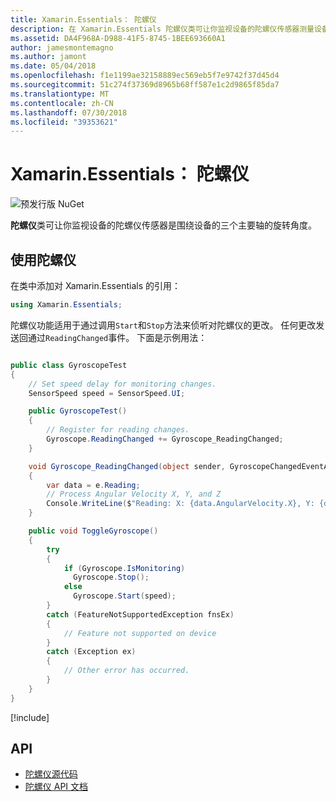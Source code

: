 ```yaml
---
title: Xamarin.Essentials： 陀螺仪
description: 在 Xamarin.Essentials 陀螺仪类可让你监视设备的陀螺仪传感器测量设备的三个主要轴的旋转。
ms.assetid: DA4F968A-D988-41F5-8745-1BEE693660A1
author: jamesmontemagno
ms.author: jamont
ms.date: 05/04/2018
ms.openlocfilehash: f1e1199ae32158889ec569eb5f7e9742f37d45d4
ms.sourcegitcommit: 51c274f37369d8965b68ff587e1c2d9865f85da7
ms.translationtype: MT
ms.contentlocale: zh-CN
ms.lasthandoff: 07/30/2018
ms.locfileid: "39353621"
---
```

# <a name="xamarinessentials-gyroscope"></a>Xamarin.Essentials： 陀螺仪

![预发行版 NuGet](~/media/shared/pre-release.png)

**陀螺仪**类可让你监视设备的陀螺仪传感器是围绕设备的三个主要轴的旋转角度。

## <a name="using-gyroscope"></a>使用陀螺仪

在类中添加对 Xamarin.Essentials 的引用：

```csharp
using Xamarin.Essentials;
```

陀螺仪功能适用于通过调用`Start`和`Stop`方法来侦听对陀螺仪的更改。 任何更改发送回通过`ReadingChanged`事件。 下面是示例用法：

```csharp

public class GyroscopeTest
{
    // Set speed delay for monitoring changes.
    SensorSpeed speed = SensorSpeed.UI;

    public GyroscopeTest()
    {
        // Register for reading changes.
        Gyroscope.ReadingChanged += Gyroscope_ReadingChanged;
    }

    void Gyroscope_ReadingChanged(object sender, GyroscopeChangedEventArgs e)
    {
        var data = e.Reading;
        // Process Angular Velocity X, Y, and Z
        Console.WriteLine($"Reading: X: {data.AngularVelocity.X}, Y: {data.AngularVelocity.Y}, Z: {data.AngularVelocity.Z}");
    }

    public void ToggleGyroscope()
    {
        try
        {
            if (Gyroscope.IsMonitoring)
              Gyroscope.Stop();
            else
              Gyroscope.Start(speed);
        }
        catch (FeatureNotSupportedException fnsEx)
        {
            // Feature not supported on device
        }
        catch (Exception ex)
        {
            // Other error has occurred.
        }
    }
}
```

[!include[](~/essentials/includes/sensor-speed.md)]

## <a name="api"></a>API

- [陀螺仪源代码](https://github.com/xamarin/Essentials/tree/master/Xamarin.Essentials/Gyroscope)
- [陀螺仪 API 文档](xref:Xamarin.Essentials.Gyroscope)
